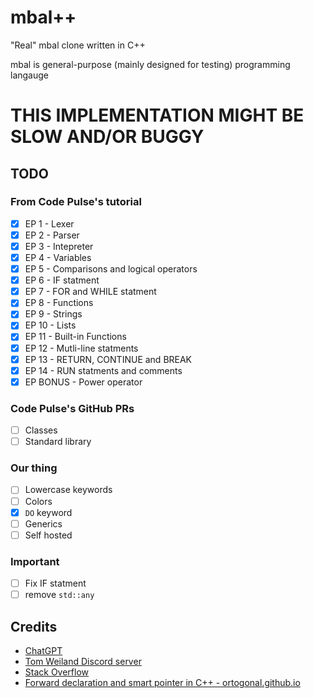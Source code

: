 # mbal++
"Real" mbal clone written in C++

mbal is general-purpose (mainly designed for testing) programming langauge

# **THIS IMPLEMENTATION MIGHT BE SLOW AND/OR BUGGY**

## TODO
### From Code Pulse's tutorial
- [x] EP 1 - Lexer
- [x] EP 2 - Parser
- [x] EP 3 - Intepreter
- [x] EP 4 - Variables
- [x] EP 5 - Comparisons and logical operators
- [x] EP 6 - IF statment
- [X] EP 7 - FOR and WHILE statment
- [x] EP 8 - Functions
- [x] EP 9 - Strings
- [x] EP 10 - Lists
- [x] EP 11 - Built-in Functions
- [x] EP 12 - Mutli-line statments
- [x] EP 13 - RETURN, CONTINUE and BREAK
- [x] EP 14 - RUN statments and comments
- [x] EP BONUS - Power operator

### Code Pulse's GitHub PRs
- [ ] Classes
- [ ] Standard library

### Our thing
- [ ] Lowercase keywords
- [ ] Colors
- [x] `DO` keyword
- [ ] Generics
- [ ] Self hosted

### Important
- [ ] Fix IF statment
- [ ] remove `std::any`

## Credits
- [ChatGPT](ai.com)
- [Tom Weiland Discord server](https://discord.gg/tomweiland)
- [Stack Overflow](https://stackoverflow.com/)
- [Forward declaration and smart pointer in C++ - ortogonal.github.io](https://ortogonal.github.io/cpp/forward-declaration-and-smart-pointers/)
